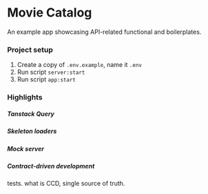 # Movie Catalog
An example app showcasing API-related functional and boilerplates.

### Project setup
1. Create a copy of `.env.example`, name it `.env`
2. Run script `server:start`
3. Run script `app:start`

### Highlights
##### Tanstack Query

##### Skeleton loaders

##### Mock server

##### Contract-driven development
tests. what is CCD, single source of truth.

